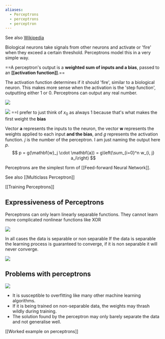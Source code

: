 ```yaml
---
aliases:
  - Perceptrons
  - perceptrons
  - perceptron
---
```

See also [Wikipedia](https://en.wikipedia.org/wiki/Perceptron)

Biological neurons take signals from other neurons and activate or 'fire' when they exceed a certain threshold. Perceptrons model this in a very simple way. 

==A perceptron's output is a **weighted sum of inputs and a bias**, passed to an **[[activation function]]**.== 

The activation function determines if it should 'fire', similar to a biological neuron. This makes more sense when the activation is the 'step function', outputting either 1 or 0. Perceptrons can output any real number.

![](../../../../meri-public/garden/519ea1dbb34cf53adbea8ca08bf00c5c.png)



![](../../../../meri-public/garden/fdc73acc9ed9da484872b0105005e490.png)
==I prefer to just think of $x_0$ as always 1 because that's what makes the first weight the **bias**

Vector $\mathbf{a}$ represents the inputs to the neuron, the vector 𝐰 represents the weights applied to each input **and the bias**, and 𝑔 represents the activation function. $j$ is the number of the perceptron. I am just naming the output here $p$. 
$$ p = g(\mathbf{w}_j \cdot \mathbf{a}) = g\left(\sum_{i=0}^n w_{i, j} a_i\right) $$

Perceptrons are the simplest form of [[Feed-forward Neural Network]].

See also [[Multiclass Perceptron]]

[[Training Perceptrons]]

## Expressiveness of Perceptrons

Perceptrons can only learn linearly separable functions. They cannot learn more complicated nonlinear functions like XOR

![](../../../../meri-public/garden/2b81621deb7126198dbcc17d01d2b0de.png)

In all cases the data is separable or non separable
If the data is separable the learning process is guaranteed to converge, if it is non separable it will never converge.

![](../../../../meri-public/garden/fdd60d719453a78677a65a46478237c9.png)

## Problems with perceptrons

![](../../../../meri-public/garden/3beacf96489a3c411551ab1f570e3270.png)

- It is susceptible to overfitting like many other machine learning algorithms.
- If it is being trained on non-separable data, the weights may thrash wildly during training.
- The solution found by the perceptron may only barely separate the data and not generalise well.

[[Worked example on perceptrons]]

